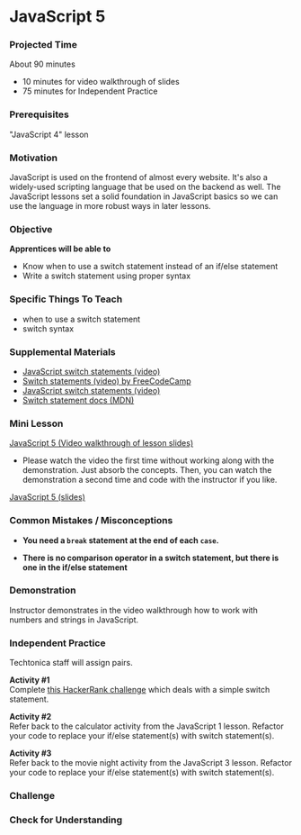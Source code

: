 # JavaScript 5

### Projected Time
About 90 minutes
- 10 minutes for video walkthrough of slides
- 75 minutes for Independent Practice

### Prerequisites

"JavaScript 4" lesson

### Motivation
JavaScript is used on the frontend of almost every website. It's also a widely-used scripting language that be used on the backend as well. The JavaScript lessons set a solid foundation in JavaScript basics so we can use the language in more robust ways in later lessons.

### Objective
**Apprentices will be able to**
- Know when to use a switch statement instead of an if/else statement
- Write a switch statement using proper syntax

### Specific Things To Teach
- when to use a switch statement
- switch syntax

### Supplemental Materials

- [JavaScript switch statements (video)](https://www.youtube.com/watch?v=7rc8aDtVFvE)
- [Switch statements (video) by FreeCodeCamp](https://www.youtube.com/watch?v=fM5qnyasUYI)
- [JavaScript switch statements (video)](https://www.youtube.com/watch?v=Z6O_XdfCBEo)
- [Switch statement docs (MDN)](https://developer.mozilla.org/en-US/docs/Web/JavaScript/Reference/Statements/switch)

### Mini Lesson

[JavaScript 5 (Video walkthrough of lesson slides)](https://drive.google.com/open?id=1VruQhp9ucVckMgprsQnYel-N4Zc2T9nC)
- Please watch the video the first time without working along with the demonstration. Just absorb the concepts. Then, you can watch the demonstration a second time and code with the instructor if you like.

[JavaScript 5 (slides)](https://docs.google.com/presentation/d/1hmP5pOfrgexspDS827_cGkb3SNqhIJnbxrlnRFcHCGw/edit?usp=sharing)


### Common Mistakes / Misconceptions

- **You need a `break` statement at the end of each `case`.**

- **There is no comparison operator in a switch statement, but there is one in the if/else statement**


### Demonstration

Instructor demonstrates in the video walkthrough how to work with numbers and strings in JavaScript.


### Independent Practice

Techtonica staff will assign pairs.

**Activity #1**  
Complete [this HackerRank challenge](https://www.hackerrank.com/contests/7days-javascript/challenges/js-switch-statements) which deals with a simple switch statement.

**Activity #2**  
Refer back to the calculator activity from the JavaScript 1 lesson. Refactor your code to replace your if/else statement(s) with switch statement(s).

**Activity #3**  
Refer back to the movie night activity from the JavaScript 3 lesson. Refactor your code to replace your if/else statement(s) with switch statement(s).


### Challenge


### Check for Understanding
